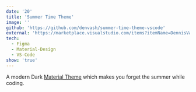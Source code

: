 ```yaml
---
date: '20'
title: 'Summer Time Theme'
image: ''
github: 'https://github.com/denvash/summer-time-theme-vscode'
external: 'https://marketplace.visualstudio.com/items?itemName=DennisVash.summer-time#overview'
tech:
  - Figma
  - Material-Design
  - VS-Code
show: 'true'
---
```


A modern Dark [Material Theme](https://material.io/resources/build-a-material-theme/)
which makes you forget the summer while coding.
